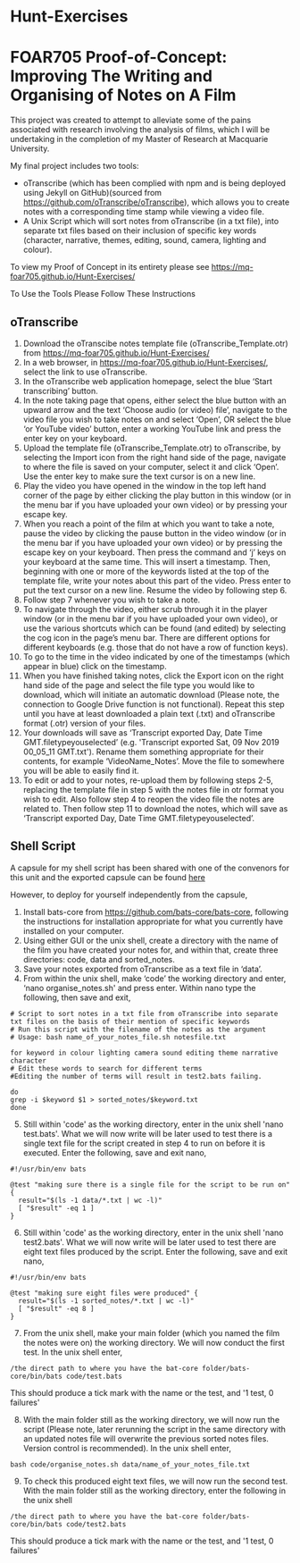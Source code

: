 # Hunt-Exercises
# FOAR705 Proof-of-Concept: Improving The Writing and Organising of Notes on A Film

This project was created to attempt to alleviate some of the pains associated with research involving the analysis of films, which I will be undertaking in the completion of my Master of Research at Macquarie University.

My final project includes two tools:
* oTranscribe (which has been complied with npm and is being deployed using Jekyll on GitHub)(sourced from https://github.com/oTranscribe/oTranscribe), which allows you to create notes with a corresponding time stamp while viewing a video file.
* A Unix Script which will sort notes from oTranscribe (in a txt file), into separate txt files based on their inclusion of specific key words (character, narrative, themes, editing, sound, camera, lighting and colour).

To view my Proof of Concept in its entirety please see https://mq-foar705.github.io/Hunt-Exercises/

To Use the Tools Please Follow These Instructions

## oTranscribe
1. Download the oTranscibe notes template file (oTranscribe_Template.otr) from https://mq-foar705.github.io/Hunt-Exercises/
1. In a web browser, in https://mq-foar705.github.io/Hunt-Exercises/, select the link to use oTranscribe.
1. In the oTranscribe web application homepage, select the blue ‘Start transcribing’ button.
1. In the note taking page that opens, either select the blue button with an upward arrow and the text ‘Choose audio (or video) file’, navigate to the video file you wish to take notes on and select ‘Open’, OR select the blue ‘or YouTube video’ button, enter a working YouTube link and press the enter key on your keyboard.
1. Upload the template file (oTranscribe_Template.otr) to oTranscribe, by selecting the Import icon from the right hand side of the page, navigate to where the file is saved on your computer, select it and click ‘Open’. Use the enter key to make sure the text cursor is on a new line.
1. Play the video you have opened in the window in the top left hand corner of the page by either clicking the play button in this window (or in the menu bar if you have uploaded your own video) or by pressing your escape key.
1. When you reach a point of the film at which you want to take a note, pause the video by clicking the pause button in the video window (or in the menu bar if you have uploaded your own video) or by pressing the escape key on your keyboard. Then press the command and ‘j’ keys on your keyboard at the same time. This will insert a timestamp. Then, beginning with one or more of the keywords listed at the top of the template file, write your notes about this part of the video. Press enter to put the text cursor on a new line. Resume the video by following step 6.
1. Follow step 7 whenever you wish to take a note.
1. To navigate through the video, either scrub through it in the player window (or in the menu bar if you have uploaded your own video), or use the various shortcuts which can be found (and edited) by selecting the cog icon in the page’s menu bar. There are different options for different keyboards (e.g. those that do not have a row of function keys).
1. To go to the time in the video indicated by one of the timestamps (which appear in blue) click on the timestamp. 
1. When you have finished taking notes, click the Export icon on the right hand side of the page and select the file type you would like to download, which will initiate an automatic download (Please note, the connection to Google Drive function is not functional). Repeat this step until you have at least downloaded a plain text (.txt) and oTranscribe format (.otr) version of your files. 
1. Your downloads will save as ‘Transcript exported Day, Date Time GMT.filetypeyouselected’ (e.g. 'Transcript exported Sat, 09 Nov 2019 00_05_11 GMT.txt'). Rename them something appropriate for their contents, for example ‘VideoName_Notes’. Move the file to somewhere you will be able to easily find it.
1. To edit or add to your notes, re-upload them by following steps 2-5, replacing the template file in step 5 with the notes file in otr format you wish to edit. Also follow step 4 to reopen the video file the notes are related to. Then follow step 11 to download the notes, which will save as ‘Transcript exported Day, Date Time GMT.filetypeyouselected’.


## Shell Script
A capsule for my shell script has been shared with one of the convenors for this unit and the exported capsule can be found [here](https://github.com/MQ-FOAR705/Hunt-Exercises/tree/master/Proof_of_Concept__CodeOcean_Capsule)

However, to deploy for yourself independently from the capsule, 

1. Install bats-core from https://github.com/bats-core/bats-core, following the instructions for installation appropriate for what you currently have installed on your computer.
1. Using either GUI or the unix shell, create a directory with the name of the film you have created your notes for, and within that, create three directories: code, data and sorted_notes.
1. Save your notes exported from oTranscribe as a text file in ‘data’.
1. From within the unix shell, make ‘code’ the working directory and enter, ‘nano organise_notes.sh' and press enter. Within nano type the following, then save and exit,
```
# Script to sort notes in a txt file from oTranscribe into separate txt files on the basis of their mention of specific keywords
# Run this script with the filename of the notes as the argument
# Usage: bash name_of_your_notes_file.sh notesfile.txt

for keyword in colour lighting camera sound editing theme narrative character 
# Edit these words to search for different terms 
#Editing the number of terms will result in test2.bats failing.

do
grep -i $keyword $1 > sorted_notes/$keyword.txt
done
```
5. Still within 'code' as the working directory, enter in the unix shell 'nano test.bats'. What we will now write will be later used to test there is a single text file for the script created in step 4 to run on before it is executed. Enter the following, save and exit nano,
```
#!/usr/bin/env bats

@test "making sure there is a single file for the script to be run on" {
  result="$(ls -1 data/*.txt | wc -l)"
  [ "$result" -eq 1 ]
}
```
6. Still within 'code' as the working directory, enter in the unix shell 'nano test2.bats'. What we will now write will be later used to test there are eight text files produced by the script. Enter the following, save and exit nano,
```
#!/usr/bin/env bats

@test "making sure eight files were produced" {
  result="$(ls -1 sorted_notes/*.txt | wc -l)"
  [ "$result" -eq 8 ]
}
```
7. From the unix shell, make your main folder (which you named the film the notes were on) the working directory. We will now conduct the first test. In the unix shell enter,
```
/the direct path to where you have the bat-core folder/bats-core/bin/bats code/test.bats
```
This should produce a tick mark with the name or the test, and '1 test, 0 failures'

8. With the main folder still as the working directory, we will now run the script (Please note, later rerunning the script in the same directory with an updated notes file will overwrite the previous sorted notes files. Version control is recommended). In the unix shell enter,
```
bash code/organise_notes.sh data/name_of_your_notes_file.txt
```
9. To check this produced eight text files, we will now run the second test. With the main folder still as the working directory, enter the following in the unix shell
```
/the direct path to where you have the bat-core folder/bats-core/bin/bats code/test2.bats
```
This should produce a tick mark with the name or the test, and '1 test, 0 failures'
